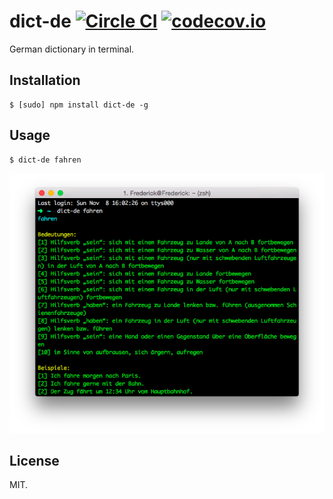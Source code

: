 # dict-de [![Circle CI](https://circleci.com/gh/Frederick-S/dict-de.svg?style=shield)](https://circleci.com/gh/Frederick-S/dict-de) [![codecov.io](https://codecov.io/github/Frederick-S/dict-de/coverage.svg?branch=master)](https://codecov.io/github/Frederick-S/dict-de?branch=master)
German dictionary in terminal.

## Installation
```
$ [sudo] npm install dict-de -g
```

## Usage
```
$ dict-de fahren
```

![Demo](./screenshot.png)

## License
MIT.

